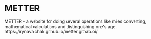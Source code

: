
<h1>METTER</h1>
<p> METTER - a website for doing several operations like miles converting, mathematical calculations and distinguishing one's age.
https://irynavalchak.github.io/metter.githab.oi/</p>
